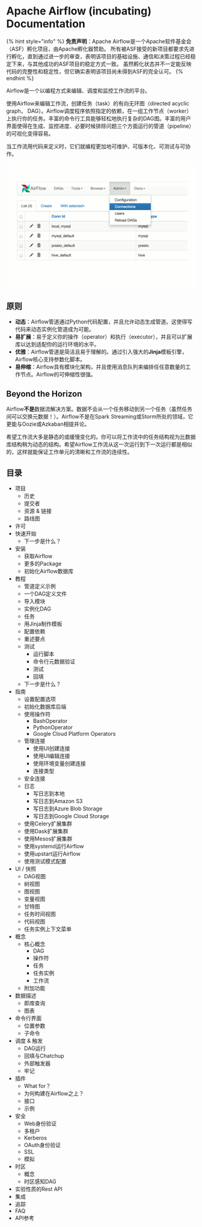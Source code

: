 # Apache Airflow \(incubating\) Documentation

{% hint style="info" %}
**免责声明**：Apache Airflow是一个Apache软件基金会（ASF）孵化项目，由Apache孵化器赞助。 所有被ASF接受的新项目都要求先进行孵化，直到通过进一步的审查，表明该项目的基础设施、通信和决策过程已经稳定下来，与其他成功的ASF项目的稳定方式一致。 虽然孵化状态并不一定能反映代码的完整性和稳定性，但它确实表明该项目尚未得到ASF的完全认可。
{% endhint %}

Airflow是一个以编程方式来编辑、调度和监控工作流的平台。

使用Airflow来编辑工作流，创建任务（task）的有向无环图（directed acyclic graph， DAG）。Airflow调度程序依照指定的依赖，在一组工作节点（worker）上执行你的任务。丰富的命令行工具能够轻松地执行复杂的DAG图。丰富的用户界面使得在生成、监控进度、必要时候排除问题三个方面运行的管道（pipeline）的可视化变得容易。

当工作流用代码来定义时，它们就编程更加地可维护、可版本化、可测试与可协作。

![](../.gitbook/assets/airflow.gif)

## 原则

* **动态**：Airflow管道通过Python代码配置，并且允许动态生成管道。这使得写代码来动态实例化管道成为可能。
* **易扩展**：易于定义你的操作（operator）和执行（executor），并且可以扩展库以达到适配你的运行环境的水平。
* **优雅**：Airflow管道是简洁且易于理解的。通过引入强大的**Jinja**模板引擎，Airflow核心支持参数化脚本。
* **易伸缩**：Airflow具有模块化架构，并且使用消息队列来编排任任意数量的工作节点。Airflow的可伸缩性很强。

## Beyond the Horizon

Airflow**不是**数据流解决方案。数据不会从一个任务移动到另一个任务（虽然任务间可以交换元数据！）。Airflow不是在Spark Streaming或Storm所处的领域，它更能与Oozie或Azkaban相提并论。

希望工作流大多是静态的或缓慢变化的。你可以将工作流中的任务结构视为比数据库结构稍为动态的结构。希望Airflow工作流从这一次运行到下一次运行都是相似的，这样就能保证工作单元的清晰和工作流的连续性。

## 目录

* 项目
  * 历史
  * 提交者
  * 资源 & 链接
  * 路线图
* 许可
* 快速开始
  * 下一步是什么？
* 安装
  * 获取Airflow
  * 更多的Package
  * 初始化Airflow数据库
* 教程
  * 管道定义示例
  * 一个DAG定义文件
  * 导入模块
  * 实例化DAG
  * 任务
  * 用Jinja制作模板
  * 配置依赖
  * 重述要点
  * 测试
    * 运行脚本
    * 命令行元数据验证
    * 测试
    * 回填
  * 下一步是什么？
* 指南
  * 设置配置选项
  * 初始化数据库后端
  * 使用操作符
    * BashOperator
    * PythonOperator
    * Google Cloud Platform Operators
  * 管理连接
    * 使用UI创建连接
    * 使用UI编辑连接
    * 使用环境变量创建连接
    * 连接类型
  * 安全连接
  * 日志
    * 写日志到本地
    * 写日志到Amazon S3
    * 写日志到Azure Blob Storage
    * 写日志到Google Cloud Storage
  * 使用Celery扩展集群
  * 使用Dask扩展集群
  * 使用Mesos扩展集群
  * 使用systemd运行Airflow
  * 使用upstart运行Airflow
  * 使用测试模式配置
* UI / 快照
  * DAG视图
  * 树视图
  * 图视图
  * 变量视图
  * 甘特图
  * 任务时间视图
  * 代码视图
  * 任务实例上下文菜单
* 概念
  * 核心概念
    * DAG
    * 操作符
    * 任务
    * 任务实例
    * 工作流
  * 附加功能
* 数据描述
  * 即席查询
  * 图表
* 命令行界面
  * 位置参数
  * 子命令
* 调度 & 触发
  * DAG运行
  * 回填与Chatchup
  * 外部触发器
  * 牢记
* 插件
  * What for？
  * 为何构建在Airflow之上？
  * 接口
  * 示例
* 安全
  * Web身份验证
  * 多租户
  * Kerberos
  * OAuth身份验证
  * SSL
  * 模拟
* 时区
  * 概念
  * 时区感知DAG
* 实验性质的Rest API
* 集成
* 追踪
* FAQ
* API参考



